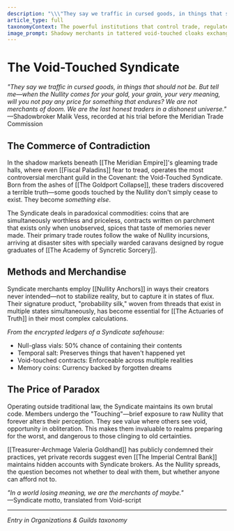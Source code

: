 ```yaml
---
description: "\\\"They say we traffic in cursed goods, in things that should not be. But tell me—when the Nullity comes for your gold, your grain, your very meaning, will you not pay any price for something that endures? We are not merchants of doom. We are the last honest traders in a dishonest universe.\\\" —Shadowbroker Malik Vess, recorded at his trial before the Meridian Trade Commission"
article_type: full
taxonomyContext: The powerful institutions that control trade, regulate magic, enforce philosophical orthodoxy, or resist the established order - from merchant guilds to mage colleges to underground resistance movements
image_prompt: Shadowy merchants in tattered void-touched cloaks exchange glowing null-resistant artifacts in a hidden warehouse, purple nullity energy crackling around preserved goods. Dark gothic atmosphere with dramatic chiaroscuro lighting highlighting their corrupted features and forbidden wares.
---
```



# The Void-Touched Syndicate

*"They say we traffic in cursed goods, in things that should not be. But tell me—when the Nullity comes for your gold, your grain, your very meaning, will you not pay any price for something that endures? We are not merchants of doom. We are the last honest traders in a dishonest universe."*  
—Shadowbroker Malik Vess, recorded at his trial before the Meridian Trade Commission

## The Commerce of Contradiction

In the shadow markets beneath [[The Meridian Empire]]'s gleaming trade halls, where even [[Fiscal Paladins]] fear to tread, operates the most controversial merchant guild in the Covenant: the Void-Touched Syndicate. Born from the ashes of [[The Goldport Collapse]], these traders discovered a terrible truth—some goods touched by the Nullity don't simply cease to exist. They become *something else*.

The Syndicate deals in paradoxical commodities: coins that are simultaneously worthless and priceless, contracts written on parchment that exists only when unobserved, spices that taste of memories never made. Their primary trade routes follow the wake of Nullity incursions, arriving at disaster sites with specially warded caravans designed by rogue graduates of [[The Academy of Syncretic Sorcery]].

## Methods and Merchandise

Syndicate merchants employ [[Nullity Anchors]] in ways their creators never intended—not to stabilize reality, but to capture it in states of flux. Their signature product, "probability silk," woven from threads that exist in multiple states simultaneously, has become essential for [[The Actuaries of Truth]] in their most complex calculations.

*From the encrypted ledgers of a Syndicate safehouse:*
- Null-glass vials: 50% chance of containing their contents
- Temporal salt: Preserves things that haven't happened yet  
- Void-touched contracts: Enforceable across multiple realities
- Memory coins: Currency backed by forgotten dreams

## The Price of Paradox

Operating outside traditional law, the Syndicate maintains its own brutal code. Members undergo the "Touching"—brief exposure to raw Nullity that forever alters their perception. They see value where others see void, opportunity in obliteration. This makes them invaluable to realms preparing for the worst, and dangerous to those clinging to old certainties.

[[Treasurer-Archmage Valeria Goldhand]] has publicly condemned their practices, yet private records suggest even [[The Imperial Central Bank]] maintains hidden accounts with Syndicate brokers. As the Nullity spreads, the question becomes not whether to deal with them, but whether anyone can afford not to.

*"In a world losing meaning, we are the merchants of maybe."*  
—Syndicate motto, translated from Void-script

---
*Entry in Organizations & Guilds taxonomy*
